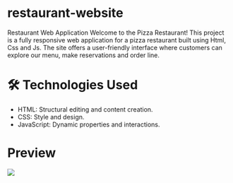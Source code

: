 # restaurant-website

Restaurant Web Application Welcome to the Pizza Restaurant! This project is a fully responsive web application for a pizza restaurant built using
Html, Css and Js. The site offers a user-friendly interface where customers can explore our menu, make reservations and order line.

# 🛠️ Technologies Used

- HTML: Structural editing and content creation.
- CSS: Style and design.
- JavaScript: Dynamic properties and interactions.

# Preview
![](restaurant-website-gif.gif)



